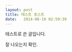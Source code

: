 ```yaml
---
layout: post
title: 테스트 포스트
date:   2014-06-16 02:59:39
---
```


테스트로 쓴 글입니다.

잘 나오는지 확인.


[jekyll-gh]: https://github.com/jekyll/jekyll
[jekyll]:    http://jekyllrb.com